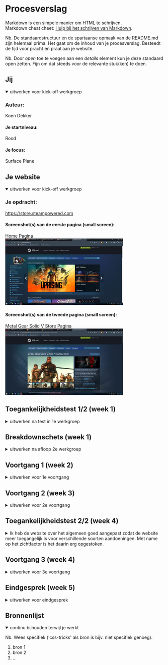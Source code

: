 # Procesverslag
Markdown is een simpele manier om HTML te schrijven.  
Markdown cheat cheet: [Hulp bij het schrijven van Markdown](https://github.com/adam-p/markdown-here/wiki/Markdown-Cheatsheet).

Nb. De standaardstructuur en de spartaanse opmaak van de README.md zijn helemaal prima. Het gaat om de inhoud van je procesverslag. Besteedt de tijd voor pracht en praal aan je website.

Nb. Door *open* toe te voegen aan een *details* element kun je deze standaard open zetten. Fijn om dat steeds voor de relevante stuk(ken) te doen.





## Jij

<details open>
  <summary>uitwerken voor kick-off werkgroep</summary>

  ### Auteur:
  Koen Dekker

  #### Je startniveau:
  Rood

  #### Je focus:
  Surface Plane
 
</details>





## Je website

<details open>
  <summary>uitwerken voor kick-off werkgroep</summary>

  ### Je opdracht:
  https://store.steampowered.com

  #### Screenshot(s) van de eerste pagina (small screen): 
  Home Pagina  
  <img src="readme-images/scherm1.jpg" width="375px" alt="Home/store page">

  #### Screenshot(s) van de tweede pagina (small screen):
  Metal Gear Solid V Store Pagina   
  <img src="readme-images/scherm2.jpg" width="375px" alt="Productpagina Metal Gear Solid V">
 
</details>



## Toegankelijkheidstest 1/2 (week 1)

<details>
  <summary>uitwerken na test in 1e werkgroep</summary>

  ### Bevindingen
  Lijst met je bevindingen die in de test naar voren kwamen:

  #### Screenreader
  De screenreader was amper te gebruiken. 9 van de 10 afbeeldingen op de website hadden geen label waardoor je niet kon weten wat de afbeelding was. Zelfs het log van de website zelf had geen label!

  Hoe kan dit opgelost worden?  
  Alle afbeeldingen goede duidelijke labels geven zodat je weet waar je bent en wat de afbeelding is.

  #### Muis en Toetsenbord 
  Via Tab was het op het begin duidelijk waar jij je bevindt. De website gaf duidelijk aan door middel van een lichte lijn om het item heen waar je was, totdat je doorklikt. Je komt dan terecht bij een lijst die niet in beeld staat. Als je daarna verder klikt en je bij de foto's komt wordt er niks meer aangegeven. Je bent dan volledig afhankelijk van de tekst die links onderin staat. 
  
  Hoe kan dit opgelost worden?
  Duidelijk per item aangeven waar je bent. De lijstitems die niet in beeld zijn verstoppen zodat ze niet worden geselecteerd. Alle items kunnen worden gesorteerd per categorie zodat je minder lang alle lijsten af hoeft te gaan van onderdelen wat jou niet interesseert.

  #### Motoriek (shocks, elastiekjes)
  Motoriek is het prima te doen met de website. Echter als je problemen hebt zoals parkinson is er een mogelijkheid dat je snel klikt op het verkeerde onderdeel.

  Hoe kan dit mogelijk opgelost worden?
  Door middel van wat meer ruimte tussen de onderdelen.

  #### Visueel (brillen, contrast, kleurenblind, dark/light). 
  De website is lastig te bekijken door de brillen heen. Het overzicht verlies je snel en het is lastig om je focus te houden op 1 onderwerp als je eventjes wegkijkt.   Dark/light mode is er niet, Steam staat altijd op darkmode. Kleurenblind/contrast is in principe prima te handelen. Het enige nadeel is dat het lichtelijk slecht te   lezen is door het lage contrast.

  Hoe kan dit opgelost worden?
  Door een light mode toe te voegen. Hierdoor is het makkelijker om naar de kleuren van de website te kunnen kijken.
</details>



## Breakdownschets (week 1)

<details>
  <summary>uitwerken na afloop 2e werkgroep</summary>

  ### de hele pagina: 
  <img src="readme-images/scherm1.1.png" width="375px" alt="breakdown van de hele pagina">
  <img src="readme-images/scherm1.2.png" width="375px" alt="breakdown van de hele pagina">
  <img src="readme-images/scherm3.png" width="375px" alt="breakdown van de hele pagina">
  <img src="readme-images/scherm4.png" width="375px" alt="breakdown van de hele pagina">
  <img src="readme-images/scherm5.png" width="375px" alt="breakdown van de hele pagina">
  <img src="readme-images/scherm6.png" width="375px" alt="breakdown van de hele pagina">

  ### dynamisch deel (bijv menu): 
  <img src="readme-images/scherm7.png" width="375px" alt="breakdown van het dynamische deel">

</details>





## Voortgang 1 (week 2)

<details>
  <summary>uitwerken voor 1e voortgang</summary>

  ### Stand van zaken
  Het maken van de website zelf ging wel goed. Ik denk dat ik vrij goed op weg ben.


  ### Agenda voor meeting
  samen met je groepje opstellen

  | Koen                                           | Soraya                       | 
  | Vraag over categorieën                         | Foto kan niet in het midden. | 
  | en vraag over opdracht: wel betermaken of niet?| Ordered list                 | 


  ### Verslag van meeting
  hier na afloop snel de uitkomsten van de meeting vastleggen

  - Catergoie vraag opgelost. Achteraf toch aangepast.
  - Zeker betermaken! Dat is hartstikke goed!


</details>





## Voortgang 2 (week 3)

<details>
  <summary>uitwerken voor 2e voortgang</summary>

  ### Stand van zaken
  Ik vind dat ik zoals vorigeweek vrij goed bezig ben. Ik pak het javascript en alle codes waar we het vorig jaar over hebben weer vrij snel op. Het is mij ook opgevallen dat ik met een veel kritischer oog kijk naar het werk dat ik maak. Ik kijk voornamelijk in het oog van de gebruiker. Vind ik het logisch als dit zo staat? Of is dit makkelijk te lezen?


  ### Agenda voor meeting
  samen met je groepje opstellen

  | Koen Dekker     | Soraya        | 
  | Moet ik nog meer toevoegen aan mijn huidige pagina?| Heeft een vraag over een cirkel    |   




  ### Verslag van meeting
  hier na afloop snel de uitkomsten van de meeting vastleggen

  - Span verwijderen want waarschijnlijk is P genoeg.
  - Ik hoef niks meer toe te voegen. Het is al goed. Als ik wil kan ik nog wat toevoegen.
- ...

</details>





## Toegankelijkheidstest 2/2 (week 4)

<details>
  <summary>Ik heb de website over het algemeen goed aangepast zodat de website meer toegangelijk is voor verschillende soorten aandoeningen. Met name op het zichtfactor is het daarin erg opgestoken.</summary>

  ### Bevindingen
  Lijst met je bevindingen die in de test naar voren kwamen (geef ook aan wat er verbeterd is):

  #### Screenreader
  De screenreader was wederom amper te gebruiken. Ik ben er nog niet achter of dit ligt aan mijn screenreader zelf of aan mijn website. Ik ga vragen aan een klasgenoot of die het op hun Macbook kan testen.

  Hoe kan dit opgelost worden?
  Als het probleem ligt bij mijn website: namen aanpassen zodat hij alleen de link noemt ipv ook de afbeelding.

  #### Muis en Toetsenbord 
  Met de muis en het toetsenbord (bijvoorbeeld door middel van tab) is de website goed door te navigeren.

  #### Motoriek (shocks, elastiekjes)
  Na het testen met het schockaparaat kwamen we er ook achter dat de website prima te bedienen is. Wel met de tabknop. De muis is slecht te gebruiken.

  Hoe kan dit opgelost worden?
  Door de tabtoets te gebruiken.
  
  #### Visueel (brillen, contrast, kleurenblind, dark/light). 
  We kwamen er achter dat een aantal lettertyp-kleuren te donker waren om goed te kunnen zien.

  Hoe kan dit opgelost worden?
  Ik heb inmiddels de kleuren aangepast zodat het beter leesbaar is. Ook getest met de brillen.
</details>





## Voortgang 3 (week 4)

<details>
  <summary>uitwerken voor 3e voortgang</summary>

  ### Stand van zaken
  Deze week ben ik vooral bezig geweest met mijn website afmaken. Ik heb veel moeite met de goede code vinden die werkt op het item die ik wil aanpassen. Hierdoor ben ik vaak wat langer bezig. Maar als ik het afheb dan werkt het ook goed. Dus over het algemeen gaat het vrij goed.


  ### Agenda voor meeting
  samen met je groepje opstellen

  | Koen    | Soraya 2          | 
  | ---            | ---                | 
  | Vraag over Fontsizes | Vraag over responsive            | 
  | Vraag of er nog meer dingen bij moeten voor en voldoende | Vraag over grid | 



  ### Verslag van meeting
  hier na afloop snel de uitkomsten van de meeting vastleggen

  - punt 1
  - punt 2
  - nog een punt
  - ...

</details>





## Eindgesprek (week 5)

<details>
  <summary>uitwerken voor eindgesprek</summary>

  ### Je uitkomst - karakteristiek screenshots:
  <img src="readme-images/dummy-plaatje.jpg" width="375px" alt="uitomst opdracht 1">


  ### Dit ging goed/Heb ik geleerd: 
  Korte omschrijving met plaatjes

  <img src="readme-images/dummy-plaatje.jpg" width="375px" alt="top">


  ### Dit was lastig/Is niet gelukt:
  Korte omschrijving met plaatjes

  <img src="readme-images/dummy-plaatje.jpg" width="375px" alt="bummer">
</details>





## Bronnenlijst

<details open>
  <summary>continu bijhouden terwijl je werkt</summary>

  Nb. Wees specifiek ('css-tricks' als bron is bijv. niet specifiek genoeg).

  1. bron 1
  2. bron 2
  3. ...

</details>
